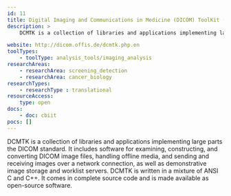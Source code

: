 ```yaml
---
id: 11
title: Digital Imaging and Communications in Medicine (DICOM) ToolKit (DCMTK)
description: >
    DCMTK is a collection of libraries and applications implementing large parts the Digital Imaging and Communications in Medicine (DICOM) standard.

website: http://dicom.offis.de/dcmtk.php.en
toolTypes:
    - toolType: analysis_tools/imaging_analysis
researchAreas:
    - researchArea: screening_detection
    - researchArea: cancer_biology
researchTypes:
    - researchType : translational
resourceAccess:
    type: open
docs:
    - doc: cbiit
pocs: []        
---
```

DCMTK is a collection of libraries and applications implementing large parts the DICOM standard. It includes software for examining, constructing, and converting DICOM image files, handling offline media, and sending and receiving images over a network connection, as well as demonstrative image storage and worklist servers. DCMTK is written in a mixture of ANSI C and C++. It comes in complete source code and is made available as open-source software.
